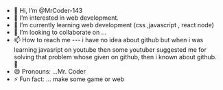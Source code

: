 - 👋 Hi, I’m @MrCoder-143
- 👀 I’m interested in web development.
- 🌱 I’m currently learning web development (css ,javascript , react node)
- 💞️ I’m looking to collaborate on ...
- 📫 How to reach me --- i have no idea about github but when i was learning  javasript on  youtube then some youtuber suggested me for solving that problem whose given on github, then i known about github.🥰
- 😄 Pronouns: ...Mr. Coder
- ⚡ Fun fact: ... make some game or web 

<!---
MrCoder-143/MrCoder-143 is a ✨ special ✨ repository because its `README.md` (this file) appears on your GitHub profile.
You can click the Preview link to take a look at your changes.
--->
